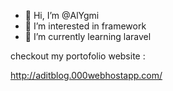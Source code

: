 - 👋 Hi, I’m @AlYgmi
- 👀 I’m interested in framework
- 🌱 I’m currently learning laravel

checkout my portofolio website :

http://aditblog.000webhostapp.com/

<!---
AlYgmi/AlYgmi is a ✨ special ✨ repository because its `README.md` (this file) appears on your GitHub profile.
You can click the Preview link to take a look at your changes.
--->
